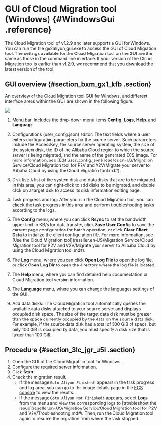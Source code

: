 # GUI of Cloud Migration tool \(Windows\) {#WindowsGui .reference}

The Cloud Migration tool of v1.2.9 and later supports a GUI for Windows. You can run the file go2aliyun\_gui.exe to access the GUI of Cloud Migration tool. The settings available for the Cloud Migration tool on the GUI are the same as those in the command line interface. If your version of the Cloud Migration tool is earlier than v1.2.9, we recommend that you [download](http://p2v-tools.oss-cn-hangzhou.aliyuncs.com/Alibaba_Cloud_Migration_Tool.zip) the latest version of the tool.

## GUI overview {#section_bxm_gx1_kfb .section}

An overview of the Cloud Migration tool GUI for Windows, and different interface areas within the GUI, are shown in the following figure.

![](http://static-aliyun-doc.oss-cn-hangzhou.aliyuncs.com/assets/img/22628/155902523545134_en-US.png)

1.  Menu bar: Includes the drop-down menu items **Config**, **Logs**, **Help**, and **Language**.

2.  Configurations \(user\_config.json\) editor: The text fields where a user enters configuration parameters for the source server. Such parameters include the AccessKey, the source server operating system, the size of the system disk, the ID of the Alibaba Cloud region to which the source server is being migrated, and the name of the generated ECS image. For more information, see [Edit user\_config.json](reseller.en-US/Migration Service/Cloud Migration tool for P2V and V2V/Migrate your server to Alibaba Cloud by using the Cloud Migration tool.md#).

3.  Disk list: A list of the system disk and data disks that are to be migrated. In this area, you can right-click to add disks to be migrated, and double click on a target disk to access its disk information editing page.

4.  Task progress and log: After you run the Cloud Migration tool, you can check the task progress in this area and perform troubleshooting tasks according to the logs.

5.  The **Config** menu, where you can click **Rsync** to set the bandwidth upper limit in KB/s for data transfer, click **Save User Config** to save the current page configuration for batch operation, or click **Clear Client Data** to initialize the client configuration file. For more information, see [Use the Cloud Migration tool](reseller.en-US/Migration Service/Cloud Migration tool for P2V and V2V/Migrate your server to Alibaba Cloud by using the Cloud Migration tool.md#).

6.  The **Log** menu, where you can click **Open Log File** to open the log file, or click **Open Log Dir** to open the directory where the log file is located.

7.  The **Help** menu, where you can find detailed help documentation or Cloud Migration tool version information.

8.  The **Language** menu, where you can change the languages settings of the GUI.

9.  Add data disks: The Cloud Migration tool automatically queries the available data disks attached to your source server and displays occupied disk space. The size of the target data disk must be greater than the space currently occupied by the data on the source data disk. For example, if the source data disk has a total of 500 GiB of space, but only 100 GiB is occupied by data, you must specify a disk size that is larger than 100 GiB.


## Procedure {#section_3lc_jgr_u5i .section}

1.  Open the GUI of the Cloud Migration tool for Windows.
2.  Configure the required server information.
3.  Click **Start**.
4.  Check the migration result.
    -   If the message `Goto Aliyun Finished!` appears in the task progress and log area, you can go to the image details page in the [ECS console](https://partners-intl.console.aliyun.com/#/ecs) to view the results.
    -   If the message `Goto Aliyun Not Finished!` appears, select **Logs** from the menu and view the corresponding logs to [troubleshoot the issue](reseller.en-US/Migration Service/Cloud Migration tool for P2V and V2V/Troubleshooting.md#). Then, run the Cloud Migration tool again to resume the migration from where the task stopped.

